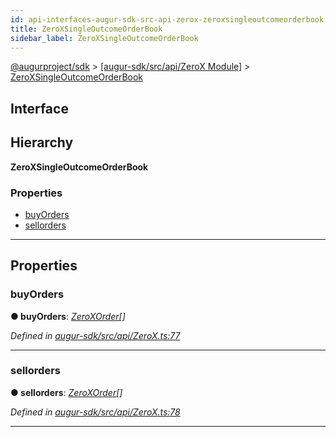 ```yaml
---
id: api-interfaces-augur-sdk-src-api-zerox-zeroxsingleoutcomeorderbook
title: ZeroXSingleOutcomeOrderBook
sidebar_label: ZeroXSingleOutcomeOrderBook
---
```


[@augurproject/sdk](api-readme.md) > [[augur-sdk/src/api/ZeroX Module]](api-modules-augur-sdk-src-api-zerox-module.md) > [ZeroXSingleOutcomeOrderBook](api-interfaces-augur-sdk-src-api-zerox-zeroxsingleoutcomeorderbook.md)

## Interface

## Hierarchy

**ZeroXSingleOutcomeOrderBook**

### Properties

* [buyOrders](api-interfaces-augur-sdk-src-api-zerox-zeroxsingleoutcomeorderbook.md#buyorders)
* [sellorders](api-interfaces-augur-sdk-src-api-zerox-zeroxsingleoutcomeorderbook.md#sellorders)

---

## Properties

<a id="buyorders"></a>

###  buyOrders

**● buyOrders**: *[ZeroXOrder](api-interfaces-augur-sdk-src-api-zerox-zeroxorder.md)[]*

*Defined in [augur-sdk/src/api/ZeroX.ts:77](https://github.com/AugurProject/augur/blob/1e1466f1d3/packages/augur-sdk/src/api/ZeroX.ts#L77)*

___
<a id="sellorders"></a>

###  sellorders

**● sellorders**: *[ZeroXOrder](api-interfaces-augur-sdk-src-api-zerox-zeroxorder.md)[]*

*Defined in [augur-sdk/src/api/ZeroX.ts:78](https://github.com/AugurProject/augur/blob/1e1466f1d3/packages/augur-sdk/src/api/ZeroX.ts#L78)*

___

